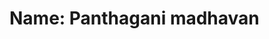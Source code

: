 <!DOCTYPE>
<html>
  <head>
  <title>
    BIO DATA
    </title>
  </head>
  <body>
    <h1>Name: Panthagani madhavan</h1>
  </body>
  </html>
  

